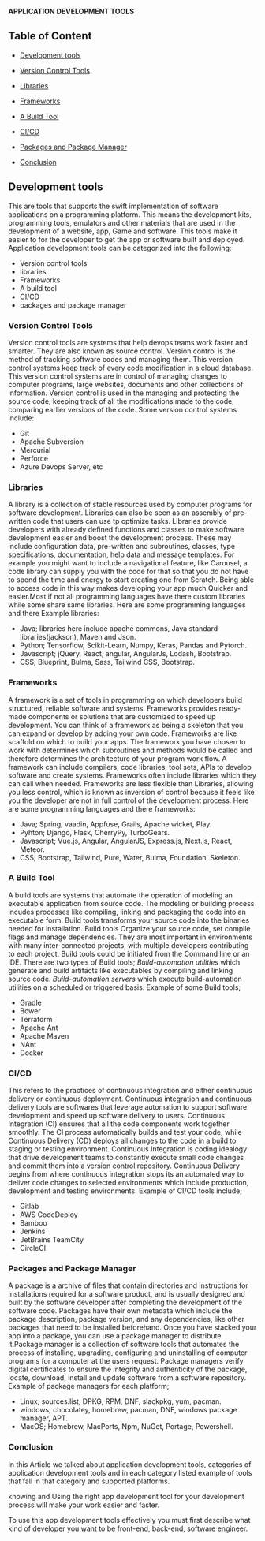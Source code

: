  **APPLICATION DEVELOPMENT TOOLS**

## **Table of Content**
- [Development tools](#development-tools)

- [Version Control Tools](#version-control-tools)

- [Libraries](#libraries)

- [Frameworks](#frameworks)

- [A Build Tool](#a-build-tool)

- [CI/CD](#cicd)

- [Packages and Package Manager](#packages-and-package-manager)

- [Conclusion](#conclusion)

## **Development tools**
This are tools that supports the swift implementation of software applications on a programming platform. This means the development kits, programming tools, emulators and other materials that are used in the development of a website, app, Game and software. This tools make it easier to for the developer to get the app or software built and deployed. Application development tools can be categorized into the following:
- Version control tools
- libraries
- Frameworks
- A build tool
- CI/CD 
- packages and package manager

### **Version Control Tools**
Version control tools are systems that help devops teams work faster and smarter. They are also known as source control. Version control is the method of tracking software codes and managing them. This version control systems keep track of every code modification in a cloud database. This version control systems are in control of managing changes to computer programs, large websites, documents and other collections of information. Version control is used in the managing and protecting the source code, keeping track of all the modifications made to the code, comparing earlier versions of the code. Some version control systems include:
- Git
- Apache Subversion
- Mercurial
- Perforce
- Azure Devops Server, etc

### **Libraries**
A library is a collection of stable resources used by computer programs for software development. Libraries can also be seen as an assembly of pre-written code that users can use tp optimize tasks. Libraries provide developers with already defined functions and classes to make software development easier and boost the development process. These may include configuration data, pre-written and  subroutines, classes, type specifications, documentation, help data and message templates. For example you might want to include a navigational feature, like  Carousel, a code library can supply you with the code for that so that you do not have to spend the time and energy to start creating one from Scratch. Being able to access code in this way makes developing your app much Quicker and easier.Most if not all programming languages have there custom libraries while some share same libraries. Here are some programming languages and there Example libraries:
- Java; libraries here include apache commons, Java standard libraries(jackson), Maven and Json.
- Python; Tensorflow, Scikit-Learn, Numpy, Keras, Pandas and Pytorch.
- Javascript; jQuery, React, angular, AngularJs, Lodash, Bootstrap.
- CSS; Blueprint, Bulma, Sass, Tailwind CSS, Bootstrap.

### **Frameworks**
A framework is a set of tools in programming on which developers build structured, reliable software and systems. Frameworks provides ready-made components or solutions that are customized to speed up development. You can think of a framework as being a skeleton that you can expand or develop by adding your own code. Frameworks are like scaffold on which to build your apps. The framework you have chosen to work with determines which subroutines and methods would be called and therefore determines the architecture of your program work flow. A framework can include compilers, code libraries, tool sets, APIs to develop software and create systems. Frameworks often include libraries which they can call when needed. Frameworks are less flexible than Libraries, allowing you less control, which is known as inversion of control because it feels like you the developer are not in full control of the development process. Here are some programming languages and there frameworks:
- Java; Spring, vaadin, Appfuse, Grails, Apache wicket, Play.
- Pyhton; Django, Flask, CherryPy, TurboGears.
- Javascript; Vue.js, Angular, AngularJS, Express.js, Next.js, React, Meteor.
- CSS; Bootstrap, Tailwind, Pure, Water, Bulma, Foundation, Skeleton.

### **A Build Tool**
A build tools are systems that automate the operation of modeling an executable application from source code. The modeling or building process incudes processes like compiling, linking and packaging the code into an executable form. Build tools transforms your source code into the binaries needed for installation. Build tools Organize your source code, set compile flags and manage dependencies. They are most important in environments with many inter-connected projects, with multiple developers contributing to each project. Build tools could be initiated from the Command line or an IDE. There are two types of Build tools;  *Build-automation utilities* which generate and build artifacts like executables by compiling and linking source code. *Build-automation servers* which execute build-automation utilities on a scheduled or triggered basis. Example of some Build tools;
- Gradle
- Bower
- Terraform
- Apache Ant
- Apache Maven
- NAnt
- Docker


### **CI/CD**
This refers to the practices of continuous integration and either continuous delivery or continuous deployment. Continuous integration and continuous delivery tools are softwares that leverage automation to support software development and speed up software delivery to users. Continuous Integration (CI) ensures that all the code components work together smoothly. The CI process automatically builds and test your code, while Continuous Delivery (CD) deploys all changes to the code in a build to staging or testing environment. Continuous Integration is coding idealogy that drive development teams to constantly execute small code changes and commit them into a version control repository. Continuous Delivery begins from where continuous integration stops its an automated way to deliver code changes to selected environments which include production, development and testing environments.   Example of CI/CD tools include;
- Gitlab
- AWS CodeDeploy
- Bamboo
- Jenkins
- JetBrains TeamCity
- CircleCI 

### **Packages and Package Manager**
A package is a archive of files that contain directories and instructions for installations required for a software product, and is usually designed and built by the software developer after completing the development of the software code. Packages have their own metadata which include the package description, package version, and any dependencies, like other packages that need to be installed beforehand. Once you have stacked your app into a package, you can use a package manager to distribute it.Package manager is a collection of software tools that automates the process of installing, upgrading, configuring and uninstalling of computer programs for a computer at the users request. Package managers verify digital certificates to ensure the integrity and authenticity of the package, locate, download, install and update software from a software repository. Example of package managers for each platform;
- Linux; sources.list, DPKG, RPM, DNF, slackpkg, yum, pacman.
- windows; chocolatey, homebrew, pacman, DNF, windows package manager, APT.
- MacOS; Homebrew, MacPorts, Npm, NuGet, Portage, Powershell.

### **Conclusion**
In this Article we talked about application development tools, categories of application development tools and in each category listed example of tools that fall in that category and supported platforms. 

knowing and Using the right app development tool for your development process will make your work easier and faster.

To use this app development tools effectively you must first describe what kind of developer you want to be front-end, back-end, software engineer. 